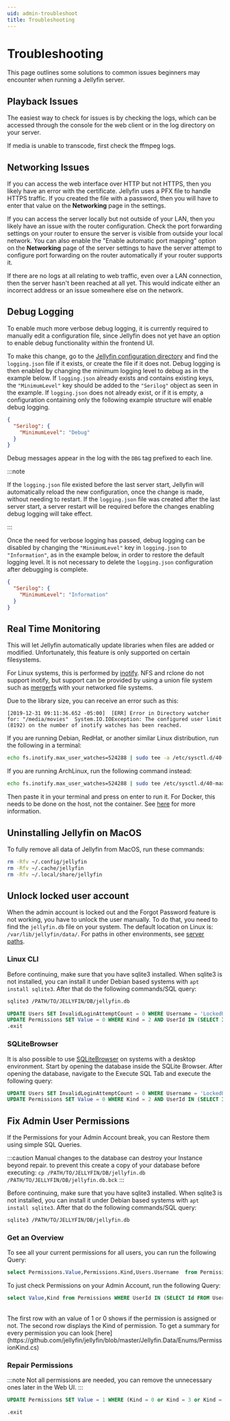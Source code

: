 ```yaml
---
uid: admin-troubleshoot
title: Troubleshooting
---
```


# Troubleshooting

This page outlines some solutions to common issues beginners may encounter when running a Jellyfin server.

## Playback Issues

The easiest way to check for issues is by checking the logs, which can be accessed through the console for the web client or in the log directory on your server.

If media is unable to transcode, first check the ffmpeg logs.

## Networking Issues

If you can access the web interface over HTTP but not HTTPS, then you likely have an error with the certificate.
Jellyfin uses a PFX file to handle HTTPS traffic.
If you created the file with a password, then you will have to enter that value on the **Networking** page in the settings.

If you can access the server locally but not outside of your LAN, then you likely have an issue with the router configuration.
Check the port forwarding settings on your router to ensure the server is visible from outside your local network.
You can also enable the "Enable automatic port mapping" option on the **Networking** page of the server settings to have the server attempt to configure port forwarding on the router automatically if your router supports it.

If there are no logs at all relating to web traffic, even over a LAN connection, then the server hasn't been reached at all yet.
This would indicate either an incorrect address or an issue somewhere else on the network.

## Debug Logging

To enable much more verbose debug logging, it is currently required to manually edit a configuration file, since Jellyfin does not yet have an option to enable debug functionality within the frontend UI.

To make this change, go to the [Jellyfin configuration directory](/docs/general/administration/configuration#configuration-directory) and find the `logging.json` file if it exists, or create the file if it does not. Debug logging is then enabled by changing the minimum logging level to debug as in the example below. If `logging.json` already exists and contains existing keys, the `"MinimumLevel"` key should be added to the `"Serilog"` object as seen in the example. If `logging.json` does not already exist, or if it is empty, a configuration containing only the following example structure will enable debug logging.

```json
{
  "Serilog": {
    "MinimumLevel": "Debug"
  }
}
```

Debug messages appear in the log with the `DBG` tag prefixed to each line.

:::note

If the `logging.json` file existed before the last server start, Jellyfin will automatically reload the new configuration, once the change is made, without needing to restart. If the `logging.json` file was created after the last server start, a server restart will be required before the changes enabling debug logging will take effect.

:::

Once the need for verbose logging has passed, debug logging can be disabled by changing the `"MinimumLevel"` key in `logging.json` to `"Information"`, as in the example below, in order to restore the default logging level. It is not necessary to delete the `logging.json` configuration after debugging is complete.

```json
{
  "Serilog": {
    "MinimumLevel": "Information"
  }
}
```

## Real Time Monitoring

This will let Jellyfin automatically update libraries when files are added or modified.
Unfortunately, this feature is only supported on certain filesystems.

For Linux systems, this is performed by [inotify](https://en.wikipedia.org/wiki/Inotify).
NFS and rclone do not support inotify, but support can be provided by using a union file system such as [mergerfs](https://github.com/trapexit/mergerfs) with your networked file systems.

Due to the library size, you can receive an error such as this:

```log
[2019-12-31 09:11:36.652 -05:00]  [ERR] Error in Directory watcher for: "/media/movies"  System.IO.IOException: The configured user limit (8192) on the number of inotify watches has been reached.
```

If you are running Debian, RedHat, or another similar Linux distribution, run the following in a terminal:

```sh
echo fs.inotify.max_user_watches=524288 | sudo tee -a /etc/sysctl.d/40-max-user-watches.conf && sudo sysctl -p
```

If you are running ArchLinux, run the following command instead:

```sh
echo fs.inotify.max_user_watches=524288 | sudo tee /etc/sysctl.d/40-max-user-watches.conf && sudo sysctl --system
```

Then paste it in your terminal and press on enter to run it. For Docker, this needs to be done on the host, not the container.
See [here](https://github.com/guard/listen/wiki/Increasing-the-amount-of-inotify-watchers) for more information.

## Uninstalling Jellyfin on MacOS

To fully remove all data of Jellyfin from MacOS, run these commands:

```bash
rm -Rfv ~/.config/jellyfin
rm -Rfv ~/.cache/jellyfin
rm -Rfv ~/.local/share/jellyfin
```

## Unlock locked user account

When the admin account is locked out and the Forgot Password feature is not working, you have to unlock the user manually.
To do that, you need to find the `jellyfin.db` file on your system.
The default location on Linux is: `/var/lib/jellyfin/data/`.
For paths in other environments, see [server paths](/docs/general/administration/configuration#server-paths).

### Linux CLI

Before continuing, make sure that you have sqlite3 installed.
When sqlite3 is not installed, you can install it under Debian based systems with `apt install sqlite3`.
After that do the following commands/SQL query:

```bash
sqlite3 /PATH/TO/JELLYFIN/DB/jellyfin.db
```

```sql
UPDATE Users SET InvalidLoginAttemptCount = 0 WHERE Username = 'LockedUserName';
UPDATE Permissions SET Value = 0 WHERE Kind = 2 AND UserId IN (SELECT Id FROM Users WHERE Username = 'LockedUserName');
.exit
```

### SQLiteBrowser

It is also possible to use [SQLiteBrowser](https://sqlitebrowser.org) on systems with a desktop environment.
Start by opening the database inside the SQLite Browser.
After opening the database, navigate to the Execute SQL Tab and execute the following query:

```sql
UPDATE Users SET InvalidLoginAttemptCount = 0 WHERE Username = 'LockedUserName';
UPDATE Permissions SET Value = 0 WHERE Kind = 2 AND UserId IN (SELECT Id FROM Users WHERE Username = 'LockedUserName');
```

## Fix Admin User Permissions

If the Permissions for your Admin Account break, you can Restore them using simple SQL Queries.

:::caution
Manual changes to the database can destroy your Instance beyond repair. to prevent this create a copy of your database before executing:
`cp /PATH/TO/JELLYFIN/DB/jellyfin.db  /PATH/TO/JELLYFIN/DB/jellyfin.db.bck`
:::

Before continuing, make sure that you have sqlite3 installed.
When sqlite3 is not installed, you can install it under Debian based systems with `apt install sqlite3`.
After that do the following commands/SQL query:

```bash
sqlite3 /PATH/TO/JELLYFIN/DB/jellyfin.db
```

### Get an Overview

To see all your current permissions for all users, you can run the following Query:

```sql
select Permissions.Value,Permissions.Kind,Users.Username  from Permissions Inner Join Users on Permissions.UserID = Users.Id;
```

To just check Permissions on your Admin Account, run the following Query:

```sql
select Value,Kind from Permissions WHERE UserId IN (SELECT Id FROM Users WHERE Username = 'AdminUsername');
```

<br />
The first row with an value of 1 or 0 shows if the permission is assigned or not. The second row displays the Kind of permission. To get a summary for every permission you can look [here](https://github.com/jellyfin/jellyfin/blob/master/Jellyfin.Data/Enums/PermissionKind.cs)

### Repair Permissions

:::note
Not all permissions are needed, you can remove the unnecessary ones later in the Web UI.
:::

```sql
UPDATE Permissions SET Value = 1 WHERE (Kind = 0 or Kind = 3 or Kind = 4 or Kind = 5 or Kind = 6 or Kind = 7 or Kind = 8 or Kind = 9 or Kind = 10 or Kind = 11 or Kind = 12 or Kind = 13 or Kind = 14 or Kind = 15 or Kind = 16 or Kind = 17 or Kind = 18 or Kind = 19 or Kind = 20 or Kind = 21) AND UserId IN (SELECT Id FROM Users WHERE Username = 'AdminUsername');

.exit
```
